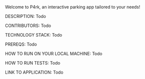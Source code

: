 Welcome to P4rk, an interactive parking app tailored to your needs!

DESCRIPTION:
Todo

CONTRIBUTORS:
Todo

TECHNOLOGY STACK:
Todo

PREREQS:
Todo

HOW TO RUN ON YOUR LOCAL MACHINE:
Todo

HOW TO RUN TESTS:
Todo

LINK TO APPLICATION:
Todo
